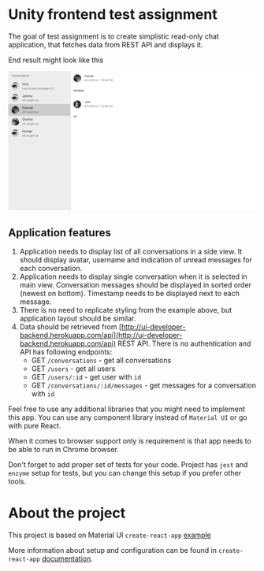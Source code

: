 # Unity frontend test assignment

The goal of test assignment is to create simplistic read-only chat application,
that fetches data from REST API and displays it.

End result might look like this

![Chat app layout](/docs/app-layout.png?raw=true "Test assignment app layout")

## Application features

1. Application needs to display list of all conversations in a side view.
It should display avatar, username and indication of unread messages for each conversation.
2. Application needs to display single conversation when it is selected in main view.
Conversation messages should be displayed in sorted order (newest on bottom). 
Timestamp needs to be displayed next to each message.
3. There is no need to replicate styling from the example above, but application layout should be similar.
5. Data should be retrieved from [http://ui-developer-backend.herokuapp.com/api](http://ui-developer-backend.herokuapp.com/api) REST API.
There is no authentication and API has following endpoints:
    * GET `/conversations` - get all conversations
    * GET `/users` - get all users
    * GET `/users/:id` - get user with `id`
    * GET `/conversations/:id/messages` - get messages for a conversation with `id`
    
Feel free to use any additional libraries that you might need to implement this app.
You can use any component library instead of `Material UI` or go with pure React.

When it comes to browser support only is requirement is that app needs to be able to run in Chrome browser.

Don't forget to add proper set of tests for your code.
Project has `jest` and `enzyme` setup for tests, but you can change this setup if you prefer other tools.

# About the project

This project is based on Material UI `create-react-app` [example](https://github.com/mui-org/material-ui/tree/master/examples/create-react-app)

More information about setup and configuration can be found in `create-react-app` [documentation](https://facebook.github.io/create-react-app/docs/getting-started).
